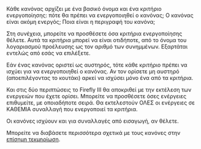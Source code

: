 Κάθε κανόνας αρχίζει με ένα βασικό όνομα και ένα κριτήριο ενεργοποίησης: πότε θα πρέπει να ενεργοποιηθεί ο κανόνας; Ο κανόνας είναι ακόμη ενεργός; Ποια είναι η περιγραφή του κανόνα;

Στη συνέχεια, μπορείτε να προσθέσετε όσα κριτήρια ενεργοποίησης θέλετε. Αυτά τα κριτήρια μπορεί να είναι οτιδήποτε, από το όνομα του λογαριασμού προέλευσης ως τον αριθμό των συνημμένων. Εξαρτάται εντελώς από εσάς να επιλέξετε.

Εάν ένας κανόνας οριστεί ως αυστηρός, τότε κάθε κριτήριο πρέπει να ισχύει για να ενεργοποιηθεί ο κανόνας. Αν τον ορίσετε μη αυστηρό (αποεπιλέγοντας το κουτάκι) αρκεί να ισχύσει μόνο ένα από τα κριτήρια.

Και στις δύο περιπτώσεις το Firefly III θα αποκριθεί με την εκτέλεση των ενεργειών που έχετε ορίσει. Μπορείτε να προσθέσετε όσες ενέργειες επιθυμείτε, με οποιαδήποτε σειρά. Θα εκτελεστούν ΟΛΕΣ οι ενέργειες σε ΚΑΘΕΜΙΑ συναλλαγή που ενεργοποιεί τα κριτήρια.

Οι κανόνες ισχύουν και για συναλλαγές από εισαγωγή, αν θέλετε.

Μπορείτε να διαβάσετε περισσότερα σχετικά με τους κανόνες στην [επίσημη τεκμηρίωση](https://docs.firefly-iii.org/advanced-concepts/piggies).